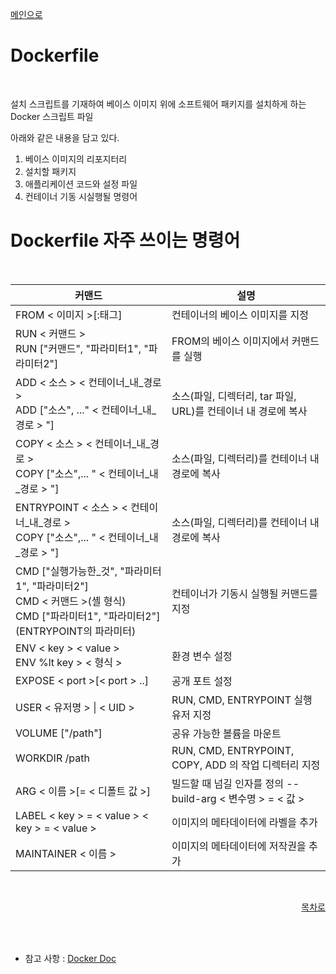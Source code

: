 <a href="https://github.com/och5351/cluster#readme">메인으로</a>

<a id="home1"></a>

# Dockerfile
<br>

설치 스크립트를 기재하여 베이스 이미지 위에 소프트웨어 패키지를 설치하게 하는 Docker 스크립트 파일
<br>

아래와 같은 내용을 담고 있다.

1. 베이스 이미지의 리포지터리
2. 설치할 패키지
3. 애플리케이션 코드와 설정 파일
4. 컨테이너 기동 시실행될 명령어

# Dockerfile 자주 쓰이는 명령어
<br>

<table>
    <thead>
        <tr>
            <th colspan="1">커맨드</th>
            <th colspan="1">설명</th>
        </tr>
    </thead>
    <tbody>
        <tr>
            <td>FROM &lt 이미지 &gt[:태그]</td>
            <td>컨테이너의 베이스 이미지를 지정</td>
        </tr>
        <tr>
            <td>RUN &lt 커맨드 &gt<br>
            RUN ["커맨드", "파라미터1", "파라미터2"]</td>
            <td>FROM의 베이스 이미지에서 커맨드를 실행</td>
        </tr>
        <tr>
            <td>ADD &lt 소스 &gt &lt 컨테이너_내_경로 &gt<br>
            ADD ["소스", ..." &lt 컨테이너_내_경로 &gt "]</td>
            <td>소스(파일, 디렉터리, tar 파일, URL)를 컨테이너 내 경로에 복사</td>
        </tr>
        <tr>
            <td>COPY &lt 소스 &gt &lt 컨테이너_내_경로 &gt<br>
            COPY ["소스",... " &lt 컨테이너_내_경로 &gt "]</td>
            <td>소스(파일, 디렉터리)를 컨테이너 내 경로에 복사</td>
        </tr>
        <tr>
            <td>ENTRYPOINT &lt 소스 &gt &lt 컨테이너_내_경로 &gt<br>
            COPY ["소스",... " &lt 컨테이너_내_경로 &gt "]</td>
            <td>소스(파일, 디렉터리)를 컨테이너 내 경로에 복사</td>
        </tr>
        <tr>
            <td>CMD ["실행가능한_것", "파라미터1", "파라미터2"]<br>
            CMD &lt 커맨드 &gt(셸 형식)<br>
            CMD ["파라미터1", "파라미터2"](ENTRYPOINT의 파라미터)</td>
            <td>컨테이너가 기동시 실행될 커맨드를 지정</td>
        </tr>
        <tr>
            <td>ENV &lt key &gt &lt value &gt<br>
            ENV %lt key &gt &lt 형식 &gt</td>
            <td>환경 변수 설정</td>
        </tr>
        <tr>
            <td>EXPOSE &lt port &gt[&lt port &gt ..]</td>
            <td>공개 포트 설정</td>
        </tr>
        <tr>
            <td>USER &lt 유저명 &gt | &lt UID &gt</td>
            <td>RUN, CMD, ENTRYPOINT 실행 유저 지정</td>
        </tr>
        <tr>
            <td>VOLUME ["/path"]</td>
            <td>공유 가능한 볼륨을 마운트</td>
        </tr>
        <tr>
            <td>WORKDIR /path</td>
            <td>RUN, CMD, ENTRYPOINT, COPY, ADD 의 작업 디렉터리 지정</td>
        </tr>
        <tr>
            <td>ARG &lt 이름 &gt[= &lt 디폴트 값 &gt]</td>
            <td>빌드할 때 넘길 인자를 정의 --build-arg &lt 변수명 &gt = &lt 값 &gt</td>
        </tr>
        <tr>
            <td>LABEL &lt key &gt = &lt value <span> </span>&gt &lt key &gt = &lt value &gt</td>
            <td>이미지의 메타데이터에 라벨을 추가</td>
        </tr>
        <tr>
            <td>MAINTAINER &lt 이름 &gt</td>
            <td>이미지의 메타데이터에 저작권을 추가</td>
        </tr>
    </tbody>
</table>

<br>
<div align="right"> 

[목차로](#home1) 
</div><br><br>

* 참고 사항 : <a href="https://docs.docker.com/engine/reference/builder"> Docker Doc </a>

